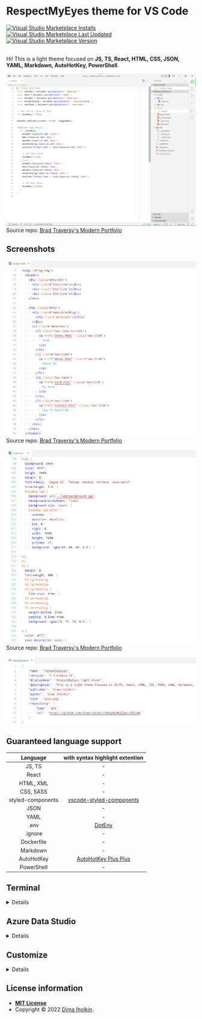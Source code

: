 # RespectMyEyes theme for VS Code 

<a href="https://marketplace.visualstudio.com/items?itemName=dima-iholkin.respectmyeyes">
  <img alt="Visual Studio Marketplace Installs" src="https://img.shields.io/visual-studio-marketplace/i/dima-iholkin.respectmyeyes">
</a> 
<a href="https://marketplace.visualstudio.com/items?itemName=dima-iholkin.respectmyeyes">
  <img alt="Visual Studio Marketplace Last Updated" src="https://img.shields.io/visual-studio-marketplace/last-updated/dima-iholkin.respectmyeyes?label=updated">
</a> 
<a href="https://marketplace.visualstudio.com/items?itemName=dima-iholkin.respectmyeyes">
  <img alt="Visual Studio Marketplace Version" src="https://img.shields.io/visual-studio-marketplace/v/dima-iholkin.respectmyeyes">
</a>

<br />
<br />

Hi! This is a light theme focused on **JS, TS, React, HTML, CSS, JSON, YAML, Markdown, AutoHotKey, PowerShell**.  

<img src="/screenshots/ui.png" title="user interface screenshot with javascript">
  Source repo: 
  <a href="https://github.com/bradtraversy/modern_portfolio">Brad Traversy's Modern Portfolio</a>
</img>



## Screenshots

<img src="/screenshots/html.png" title="html screenshot">
  Source repo: 
  <a href="https://github.com/bradtraversy/modern_portfolio">Brad Traversy's Modern Portfolio</a>
</img>
<br />
<br />

<img src="/screenshots/css.png" title="css screenshot">
  Source repo: 
  <a href="https://github.com/bradtraversy/modern_portfolio">Brad Traversy's Modern Portfolio</a>
</img>
<br />
<br />

<img src="/screenshots/json.png" title="json screenshot" />



## Guaranteed language support

<table>
  <thead>
    <tr>
      <th align="center">Language</th>
      <th align="center">with syntax highlight extention</th>
    </tr>
  </thead>
  <tbody>
    <tr>
      <td align="center">JS, TS</td>
      <td align="center"> - </td>
    </tr>
    <tr>
      <td align="center">React</td>
      <td align="center"> - </td>
    </tr>
    <tr>
      <td align="center">HTML, XML</td>
      <td align="center"> - </td>
    </tr>
    <tr>
      <td align="center">CSS, SASS</td>
      <td align="center"> - </td>
    </tr>
    <tr>
      <td align="center">styled-components</td>
      <td align="center">
        <a href="https://marketplace.visualstudio.com/items?itemName=styled-components.vscode-styled-components">vscode-styled-components</a>
      </td>
    </tr>
    <tr>
      <td align="center">JSON</td>
      <td align="center"> - </td>
    </tr>
    <tr>
      <td align="center">YAML</td>
      <td align="center"> - </td>
    </tr>
    <tr>
      <td align="center">.env</td>
      <td align="center">
        <a href="https://marketplace.visualstudio.com/items?itemName=mikestead.dotenv">DotEnv</a>
      </td>
    </tr>
    <tr>
      <td align="center">.ignore</td>
      <td align="center"> - </td>
    </tr>
    <tr>
      <td align="center">Dockerfile</td>
      <td align="center"> - </td>
    </tr>
    <tr>
      <td align="center">Markdown</td>
      <td align="center"> - </td>
    </tr>
    <tr>
      <td align="center">AutoHotKey</td>
      <td align="center">
        <a href="https://marketplace.visualstudio.com/items?itemName=mark-wiemer.vscode-autohotkey-plus-plus">AutoHotKey Plus Plus</a>
      </td>
    </tr>
    <tr>
      <td align="center">PowerShell</td>
      <td align="center"> - </td>
    </tr>
  </tbody>
</table>



## Terminal

<details>
  <br />

  The suggested small override to the terminal colors, put them into your <code>settings.json</code>.

  <br />

  ```json5 
  // settings.json
  "workbench.colorCustomizations": {
    "[RespectMyEyes]": {
      "terminal.ansiBlack": "#000000",
      "terminal.ansiBlue": "#3465A4",
      "terminal.ansiBrightBlack": "#555753",
      "terminal.ansiBrightBlue": "#729FCF",
      "terminal.ansiBrightCyan": "#34E2E2",
      "terminal.ansiBrightGreen": "#00D000",
      "terminal.ansiBrightMagenta": "#F066FF",
      "terminal.ansiBrightRed": "#EF2929",
      "terminal.ansiCyan": "#06989A",
      "terminal.ansiGreen": "#00B000",
      "terminal.ansiMagenta": "#AD7FA8",
      "terminal.ansiRed": "#CC0000",
      "terminal.ansiBrightWhite": "#A9A9A9",
      "terminal.ansiWhite": "#A9A9A9",
    }
  }
  ```
</details>



## Azure Data Studio

<details>
  <br />

  If you install this theme into the Azure Data Studio, here are the suggested fixes for the Connection and Notebook panels, put them into your <code>settings.json</code>.

  <br />

  ```json5 
  // settings.json
  "workbench.colorCustomizations": {
    "[RespectMyEyes]": {
      // Fix the Connections and Notebook items in the Activity Bar:
      //
      // The whole Activity Bar background:
      "activityBar.background": "#0000004d",
      //
      // The line when moving the items:
      "activityBar.dropBorder": "#FFFFFF",
      //
      // The colors for items:
      "activityBar.foreground": "#FFFFFF",
      "activityBar.inactiveForeground": "#f3f3f380",
      //
      // The notification badges:
      "activityBarBadge.background": "#80c080",
      "activityBarBadge.foreground": "#ffffff",
      //
      // The open item's side indicator:
      "activityBar.activeBorder": "#FFFFFF",
      // The open item's background:
      "activityBar.activeBackground": "#00B00080",
      //
      //
      //
      // Fix the Connections form input fields:
      //
      "input.border": "#D3D3D3"
    }
  }
  ```
</details>



## Customize

<details>
  <br />

  If you've found something interesting in the screenshots above, something that's not a part of the theme, these are the important settings from my <code>settings.json</code>.

  ```json
  {
    // settings.json
    // UI Layout:
    "workbench.sideBar.location": "right",
    "explorer.compactFolders": false,
    "breadcrumbs.enabled": true,
    "workbench.iconTheme": "vscode-icons",
    //
    //
    //
    // Editor UI:
    "editor.cursorSmoothCaretAnimation": true,
    "editor.renderWhitespace": "boundary",
    "editor.snippetSuggestions": "inline",
    "editor.minimap.enabled": false,
    "editor.renderControlCharacters": false,
    "editor.renderIndentGuides": true, // it seems the VS Code shows the indent guides anyway. 
    "editor.codeLens": false,
    //
    //
    //
    // Font:
    "editor.fontFamily": "Fantasque Sans Mono",
    "editor.fontSize": 16,
    "editor.fontLigatures": true,
    //
    //
    //
    // Show the color for a color code (Color-Highlight extension) :
    "color-highlight.enable": true,
    "color-highlight.markerType": "dot-before",
    "color-highlight.markRuler": false,
    "editor.colorDecorators": false,
    // Like this: #00BF00
    //
    //
    //
    // Terminal window:
    "terminal.integrated.fontSize": 15,
    "terminal.integrated.fontFamily": "CaskaydiaCove NF",
    "terminal.integrated.cursorStyle": "underline",
    "terminal.integrated.cursorBlinking": true,
    //
    //
    //
    "files.associations": {
      ".stylelintrc": "json",
      ".stylelintignore": "ignore",
      ".eslintignore": "ignore",
      ".browserslistrc": "properties",
      ".prettierrc": "json"
    }
  }
  ```
</details>



## License information

* **[MIT License](http://opensource.org/licenses/mit-license.php)**
* Copyright © 2022 <a href="https://github.com/dima-iholkin" target="_blank">Dima Iholkin</a>.